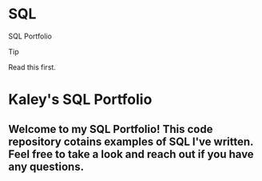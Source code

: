 # SQL
SQL Portfolio

> [!TIP]
> Read this first.

# Kaley's SQL Portfolio
## Welcome to my SQL Portfolio! This code repository cotains examples of SQL I've written. Feel free to take a look and reach out if you have any questions.
